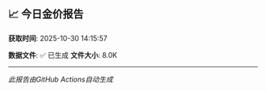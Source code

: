 ## 📈 今日金价报告

**获取时间**: 2025-10-30 14:15:57

**数据文件**: ✅ 已生成
**文件大小**: 8.0K

---
*此报告由GitHub Actions自动生成*
